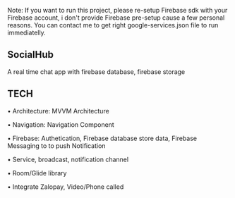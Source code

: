 Note: If you want to run this project, please re-setup Firebase sdk with your Firebase account, i don't provide Firebase pre-setup cause a few personal reasons. You can contact me to get right google-services.json file to run immediatelly.

SocialHub
-------------------------------------------------------
A real time chat app with firebase database, firebase storage

TECH
-------------------------------------------------------
• Architecture: MVVM Architecture

• Navigation: Navigation Component 

• Firebase: Authetication, Firebase database store data, Firebase Messaging to to push Notification
 
• Service, broadcast, notification channel

• Room/Glide library

• Integrate Zalopay, Video/Phone called










